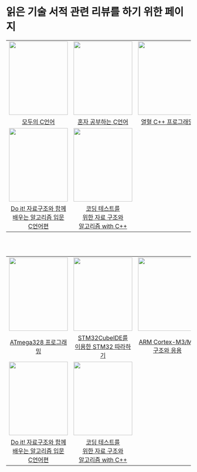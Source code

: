 # 읽은 기술 서적 관련 리뷰를 하기 위한 페이지

||||||
|:---:|:---:|:---:|:---:|:---:|
|<img src="https://user-images.githubusercontent.com/87363461/150676139-a7cdb20d-31c5-4b92-adea-04fe6188b85e.JPG" width="160" height="200">|<img src="https://user-images.githubusercontent.com/87363461/150676348-4b6ba6e9-2f0a-49c3-9b8a-9ad8a1a8cb64.JPG" width="160" height="200">|<img src="https://user-images.githubusercontent.com/87363461/150676442-c54e4ca4-42f6-4151-9e74-76207e1f7978.JPG" width="160" height="200">|<img src="https://user-images.githubusercontent.com/87363461/150676748-b65d827b-fcef-4244-a420-161be90feba2.JPG" width="160" height="200">|<img src="https://user-images.githubusercontent.com/87363461/150676826-d52cd80e-57ae-4db1-a59a-b22f396fc4e3.JPG" width="160" height="200">|
|[모두의 C언어](https://github.com/JeHeeYu/Book-Reviews/blob/main/Language/%EB%AA%A8%EB%91%90%EC%9D%98%20C%EC%96%B8%EC%96%B4)|[혼자 공부하는 C언어](https://github.com/JeHeeYu/Book-Reviews/tree/main/Language)|[열혈 C++ 프로그래밍](https://github.com/JeHeeYu/Book-Reviews/tree/main/Language)|[이것이 C++이다](https://github.com/JeHeeYu/Book-Reviews/blob/main/Language/%EC%9D%B4%EA%B2%83%EC%9D%B4%20C%2B%2B%EC%9D%B4%EB%8B%A4)|[Do it! 점프 투 파이썬](https://github.com/JeHeeYu/Book-Reviews/blob/main/Language/Do%20it!%20%EC%A0%90%ED%94%84%20%ED%88%AC%20%ED%8C%8C%EC%9D%B4%EC%8D%AC)|
|<img src="https://user-images.githubusercontent.com/87363461/150677070-fa6041a3-ec33-42ee-b297-9d289c3c7586.JPG" width="160" height="200">|<img src="https://user-images.githubusercontent.com/87363461/150677210-c721fc2c-4537-427f-9b48-34d103c9ee89.JPG" width="160" height="200">|
|[Do it! 자료구조와 함께<br>배우는 알고리즘 입문<br>C언어편](https://github.com/JeHeeYu/Book-Reviews/blob/main/Language/Do%20it!%20%EC%9E%90%EB%A3%8C%EA%B5%AC%EC%A1%B0%EC%99%80%20%ED%95%A8%EA%BB%98%20%EB%B0%B0%EC%9A%B0%EB%8A%94%20%EC%95%8C%EA%B3%A0%EB%A6%AC%EC%A6%98%20%EC%9E%85%EB%AC%B8%20C%EC%96%B8%EC%96%B4%ED%8E%B8)|[코딩 테스트를<br>위한 자료 구조와<br> 알고리즘 with C++](https://github.com/JeHeeYu/Book-Reviews/blob/main/Language/%EC%BD%94%EB%94%A9%20%ED%85%8C%EC%8A%A4%ED%8A%B8%EB%A5%BC%20%EC%9C%84%ED%95%9C%20%EC%9E%90%EB%A3%8C%20%EA%B5%AC%EC%A1%B0%EC%99%80%20%EC%95%8C%EA%B3%A0%EB%A6%AC%EC%A6%98%20with%20C%2B%2B)|

<br>
<br>

||||||
|:---:|:---:|:---:|:---:|:---:|
|<img src="https://user-images.githubusercontent.com/87363461/150677495-a6903806-66f7-4ef6-8e64-2d303323279f.JPG" width="160" height="200">|<img src="https://user-images.githubusercontent.com/87363461/150677561-19ba2f5b-6939-45db-800d-cf88a75decac.JPG" width="160" height="200">|<img src="https://user-images.githubusercontent.com/87363461/150677858-4138dd80-23e1-4b3c-9f76-5cd9981987d0.JPG" width="160" height="200">|<img src="https://user-images.githubusercontent.com/87363461/150679413-4a14a854-5b9a-45b5-8116-430bc52260cf.JPG" width="160" height="200">|<img src="https://user-images.githubusercontent.com/87363461/150679476-00048f9c-725b-451e-b452-3563f872aeb1.JPG" width="160" height="200">|
|[ATmega328 프로그래밍](https://github.com/JeHeeYu/Book-Reviews/blob/main/Embedded/ATmega328%20%ED%94%84%EB%A1%9C%EA%B7%B8%EB%9E%98%EB%B0%8D)|[STM32CubeIDE를<br>이용한 STM32 따라하기](https://github.com/JeHeeYu/Book-Reviews/blob/main/Embedded/STM32CubeIDE%EB%A5%BC%20%EC%9D%B4%EC%9A%A9%ED%95%9C%20STM32%20%EB%94%B0%EB%9D%BC%ED%95%98%EA%B8%B0)|[ARM Cortex-M3/M4<br>구조와 응용](https://github.com/JeHeeYu/Book-Reviews/tree/main/Language)|[Cortex-M4 이론과 실무](https://github.com/JeHeeYu/Book-Reviews/blob/main/Embedded/Cortex-M4%20%EC%9D%B4%EB%A1%A0%EA%B3%BC%20%EC%8B%A4%EB%AC%B4)|[PADS로 PCB 아트웍<br>혼자하기](https://github.com/JeHeeYu/Book-Reviews/blob/main/Embedded/PADS%EB%A1%9C%20PCB%20%EC%95%84%ED%8A%B8%EC%9B%8D%20%ED%98%BC%EC%9E%90%ED%95%98%EA%B8%B0)|
|<img src="https://user-images.githubusercontent.com/87363461/150677070-fa6041a3-ec33-42ee-b297-9d289c3c7586.JPG" width="160" height="200">|<img src="https://user-images.githubusercontent.com/87363461/150677210-c721fc2c-4537-427f-9b48-34d103c9ee89.JPG" width="160" height="200">|
|[Do it! 자료구조와 함께<br>배우는 알고리즘 입문<br>C언어편](https://github.com/JeHeeYu/Book-Reviews/blob/main/Language/Do%20it!%20%EC%9E%90%EB%A3%8C%EA%B5%AC%EC%A1%B0%EC%99%80%20%ED%95%A8%EA%BB%98%20%EB%B0%B0%EC%9A%B0%EB%8A%94%20%EC%95%8C%EA%B3%A0%EB%A6%AC%EC%A6%98%20%EC%9E%85%EB%AC%B8%20C%EC%96%B8%EC%96%B4%ED%8E%B8)|[코딩 테스트를<br>위한 자료 구조와<br> 알고리즘 with C++](https://github.com/JeHeeYu/Book-Reviews/blob/main/Language/%EC%BD%94%EB%94%A9%20%ED%85%8C%EC%8A%A4%ED%8A%B8%EB%A5%BC%20%EC%9C%84%ED%95%9C%20%EC%9E%90%EB%A3%8C%20%EA%B5%AC%EC%A1%B0%EC%99%80%20%EC%95%8C%EA%B3%A0%EB%A6%AC%EC%A6%98%20with%20C%2B%2B)|
